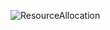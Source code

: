 ![ResourceAllocation](https://media-exp1.licdn.com/dms/image/C4D22AQHdNL-XhJPdQw/feedshare-shrink_800/0?e=1593648000&v=beta&t=6YEtsBCsDQPqzXItdDSNudWjtlAzroUcCIrBAnZn5gE)
